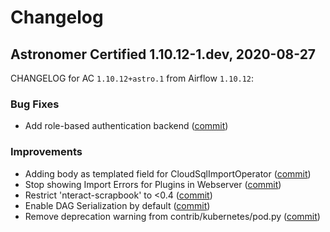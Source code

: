 # Changelog

Astronomer Certified 1.10.12-1.dev, 2020-08-27
-----------------------------------------------

CHANGELOG for AC `1.10.12+astro.1` from Airflow `1.10.12`:

### Bug Fixes

- Add role-based authentication backend ([commit](https://github.com/apache/airflow/commit/49d4840))

### Improvements

- Adding body as templated field for CloudSqlImportOperator ([commit](https://github.com/apache/airflow/commit/18e3a3b))
- Stop showing Import Errors for Plugins in Webserver ([commit](https://github.com/apache/airflow/commit/ac17612))
- Restrict 'nteract-scrapbook' to <0.4 ([commit](https://github.com/apache/airflow/commit/b4312ef))
- Enable DAG Serialization by default ([commit](https://github.com/apache/airflow/commit/8da0ad8))
- Remove deprecation warning from contrib/kubernetes/pod.py ([commit](https://github.com/apache/airflow/commit/5721d39))
